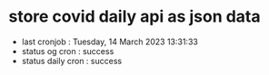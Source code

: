 # store covid daily api as json data

- last cronjob : Tuesday, 14 March 2023 13:31:33
- status og cron : success
- status daily cron : success
      
      